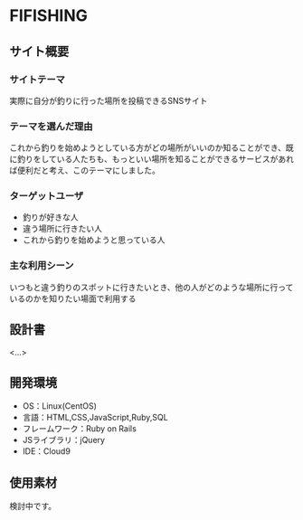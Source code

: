 # FIFISHING

## サイト概要
### サイトテーマ
実際に自分が釣りに行った場所を投稿できるSNSサイト

### テーマを選んだ理由
これから釣りを始めようとしている方がどの場所がいいのか知ることができ、既に釣りをしている人たちも、もっといい場所を知ることができるサービスがあれば便利だと考え、このテーマにしました。

### ターゲットユーザ
* 釣りが好きな人
* 違う場所に行きたい人
* これから釣りを始めようと思っている人

### 主な利用シーン
いつもと違う釣りのスポットに行きたいとき、他の人がどのような場所に行っているのかを知りたい場面で利用する

## 設計書
<...>

## 開発環境
- OS：Linux(CentOS)
- 言語：HTML,CSS,JavaScript,Ruby,SQL
- フレームワーク：Ruby on Rails
- JSライブラリ：jQuery
- IDE：Cloud9

## 使用素材
検討中です。